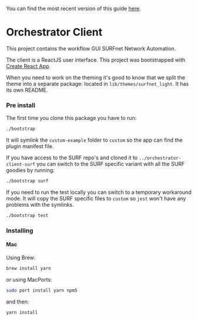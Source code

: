 You can find the most recent version of this guide [here](https://git.ia.surfsara.nl/netdev/automation/projects/orchestrator-client/-/blob/dev/README.md).

# Orchestrator Client

This project contains the workflow GUI SURFnet Network Automation.

The client is a ReactJS user interface. This project was bootstrapped with
[Create React App](https://github.com/facebookincubator/create-react-app).

When you need to work on the theming it's good to know that we split the theme into a separate
package: located in `lib/themes/surfnet_light`. It has its own README.

### Pre install

The first time you clone this package you have to run:
```sh
./bootstrap
```
It will symlink the `custom-example` folder to `custom` so the app can find the plugin manifest file.

If you have access to the SURF repo's and cloned it to `../orchestrator-client-surf` you can switch
to the SURF specific variant with all the SURF goodies by running:

```sh
./bootstrap surf
```

If you need to run the test locally you can switch to a temporary workaround mode. It will copy the SURF specific
files to `custom` so `jest` won't have any problems with the symlinks.

```sh
./bootstrap test
```

### Installing

#### Mac

Using Brew:

```sh
brew install yarn
```

or using MacPorts:

```sh
sudo port install yarn npm5
```

and then:

```sh
yarn install
```
